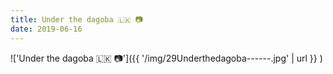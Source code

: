 ```yaml
---
title: Under the dagoba 🇱🇰 📷
date: 2019-06-16
---
```


!['Under the dagoba 🇱🇰 📷']({{ '/img/29Underthedagoba------.jpg' | url }} )